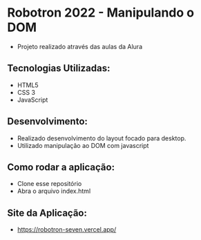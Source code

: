 # Robotron 2022 - Manipulando o DOM

- Projeto realizado através das aulas da Alura

## Tecnologias Utilizadas:

- HTML5
- CSS 3
- JavaScript

## Desenvolvimento:

- Realizado desenvolvimento do layout focado para desktop.
- Utilizado manipulação ao DOM com javascript

## Como rodar a aplicação:

- Clone esse repositório
- Abra o arquivo index.html

## Site da Aplicação:

- https://robotron-seven.vercel.app/
